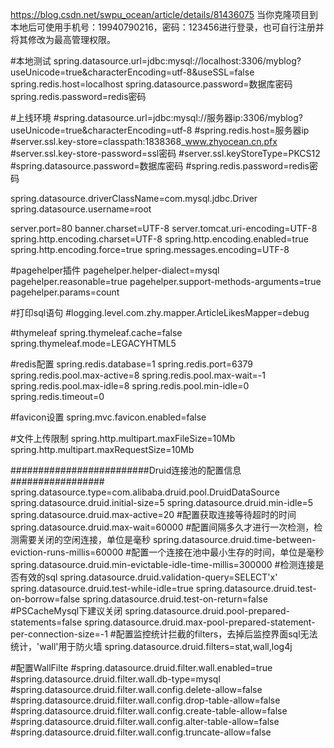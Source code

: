 https://blog.csdn.net/swpu_ocean/article/details/81436075
当你克隆项目到本地后可使用手机号：19940790216，密码：123456进行登录，也可自行注册并将其修改为最高管理权限。


#本地测试
spring.datasource.url=jdbc:mysql://localhost:3306/myblog?useUnicode=true&characterEncoding=utf-8&useSSL=false
spring.redis.host=localhost
spring.datasource.password=数据库密码
spring.redis.password=redis密码

#上线环境
#spring.datasource.url=jdbc:mysql://服务器ip:3306/myblog?useUnicode=true&characterEncoding=utf-8
#spring.redis.host=服务器ip
#server.ssl.key-store=classpath:1838368_www.zhyocean.cn.pfx
#server.ssl.key-store-password=ssl密码
#server.ssl.keyStoreType=PKCS12
#spring.datasource.password=数据库密码
#spring.redis.password=redis密码

spring.datasource.driverClassName=com.mysql.jdbc.Driver
spring.datasource.username=root

server.port=80
banner.charset=UTF-8
server.tomcat.uri-encoding=UTF-8
spring.http.encoding.charset=UTF-8
spring.http.encoding.enabled=true
spring.http.encoding.force=true
spring.messages.encoding=UTF-8

#pagehelper插件
pagehelper.helper-dialect=mysql
pagehelper.reasonable=true
pagehelper.support-methods-arguments=true
pagehelper.params=count

#打印sql语句
#logging.level.com.zhy.mapper.ArticleLikesMapper=debug

#thymeleaf
spring.thymeleaf.cache=false
spring.thymeleaf.mode=LEGACYHTML5

#redis配置
spring.redis.database=1
spring.redis.port=6379
spring.redis.pool.max-active=8
spring.redis.pool.max-wait=-1
spring.redis.pool.max-idle=8
spring.redis.pool.min-idle=0
spring.redis.timeout=0

#favicon设置
spring.mvc.favicon.enabled=false

#文件上传限制
spring.http.multipart.maxFileSize=10Mb
spring.http.multipart.maxRequestSize=10Mb

#########################Druid连接池的配置信息#################
spring.datasource.type=com.alibaba.druid.pool.DruidDataSource
spring.datasource.druid.initial-size=5
spring.datasource.druid.min-idle=5
spring.datasource.druid.max-active=20
#配置获取连接等待超时的时间
spring.datasource.druid.max-wait=60000
#配置间隔多久才进行一次检测，检测需要关闭的空闲连接，单位是毫秒
spring.datasource.druid.time-between-eviction-runs-millis=60000
#配置一个连接在池中最小生存的时间，单位是毫秒
spring.datasource.druid.min-evictable-idle-time-millis=300000
#检测连接是否有效的sql
spring.datasource.druid.validation-query=SELECT'x'
spring.datasource.druid.test-while-idle=true
spring.datasource.druid.test-on-borrow=false
spring.datasource.druid.test-on-return=false
#PSCacheMysql下建议关闭
spring.datasource.druid.pool-prepared-statements=false
spring.datasource.druid.max-pool-prepared-statement-per-connection-size=-1
#配置监控统计拦截的filters，去掉后监控界面sql无法统计，'wall'用于防火墙
spring.datasource.druid.filters=stat,wall,log4j

#配置WallFilte
#spring.datasource.druid.filter.wall.enabled=true
#spring.datasource.druid.filter.wall.db-type=mysql
#spring.datasource.druid.filter.wall.config.delete-allow=false
#spring.datasource.druid.filter.wall.config.drop-table-allow=false
#spring.datasource.druid.filter.wall.config.create-table-allow=false
#spring.datasource.druid.filter.wall.config.alter-table-allow=false
#spring.datasource.druid.filter.wall.config.truncate-allow=false

